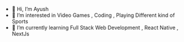 - 👋 Hi, I’m Ayush
- 👀 I’m interested in Video Games , Coding , Playing Different kind of Sports
- 🌱 I’m currently learning Full Stack Web Development , React Native , NextJs



<!---
Ayushhhhh-543/Ayushhhhh-543 is a ✨ special ✨ repository because its `README.md` (this file) appears on your GitHub profile.
You can click the Preview link to take a look at your changes.
--->
